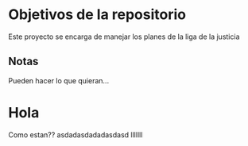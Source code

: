 # Objetivos de la repositorio

Este proyecto se encarga de manejar los planes de la liga de la justicia


## Notas
Pueden hacer lo que quieran...
# Hola
Como estan??
asdadasdadadasdasd
lllllll
